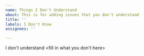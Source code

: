 ```yaml
---
name: Things I Don't Understand
about: This is for adding issues that you don't understand
title: ''
labels: I Don't Know
assignees: ''

---
```


I don't understand <fill in what you don't here>